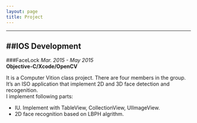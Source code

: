 ```yaml
---
layout: page
title: Project
---
```


***
##IOS Development
---

###FaceLock
_Mar. 2015 - May 2015_<br>
__Objective-C/Xcode/OpenCV__

It is a Computer Vition class project. There are four members in the group.<br>
It’s an ISO application that implement 2D and 3D face detection and recogenition. <br>
I implement following parts:<br>
- IU. Implement with TableView, CollectionView, UIImageView.
- 2D face recognition based on LBPH algrithm.
